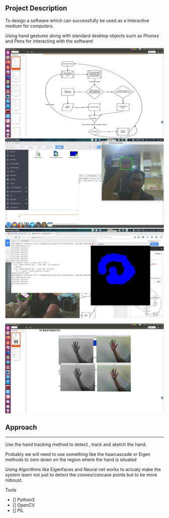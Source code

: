 Project Description
-------------------

To design a software which can successfully be used as a  Interactive medium for computers.

Using hand gestures along with standard desktop objects such as Phones and Pens for interacting with the software!




![](docs/architecture.png)
![](docs/detect_hand.png) 
 ![](docs/object_detection.png) 
 
 ![](docs/screenshot.png) 

Approach
--------
--------
Use the hand tracking method to detect , track and sketch the hand.

Probably we will need to use something like the haarcascade or Eigen methods to zero down on the region where the hand is situated

Using Algorithms like Eigenfaces and Neural net works to actualy make the system learn not just to detect the convex/concave points but to be more roboust.


Tools 
- [] Python3
- [] OpenCV
- [] PIL


